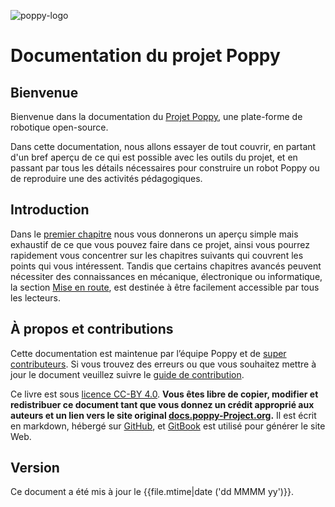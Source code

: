 ![poppy-logo](img/logo/poppy.png)

# Documentation du projet Poppy

## Bienvenue

Bienvenue dans la documentation du [Projet Poppy](https://www.poppy-project.org/), une plate-forme de robotique open-source.

Dans cette documentation, nous allons essayer de tout couvrir, en partant d'un bref aperçu de ce qui est possible avec les outils du projet, et en passant par tous les détails nécessaires pour construire un robot Poppy ou de reproduire une des activités pédagogiques.

## Introduction

Dans le [premier chapitre](getting-started/README.md) nous vous donnerons un aperçu simple mais exhaustif de ce que vous pouvez faire dans ce projet, ainsi vous pourrez rapidement vous concentrer sur les chapitres suivants qui couvrent les points qui vous intéressent. Tandis que certains chapitres avancés peuvent nécessiter des connaissances en mécanique, électronique ou informatique, la section [Mise en route](getting-started/README.md), est destinée à être facilement accessible par tous les lecteurs.

## À propos et contributions

Cette documentation est maintenue par l’équipe Poppy et de [super contributeurs](https://github.com/poppy-project/poppy-docs/blob/master/CONTRIBUTORS.md). Si vous trouvez des erreurs ou que vous souhaitez mettre à jour le document veuillez suivre le [guide de contribution](https://github.com/poppy-project/poppy-docs/blob/master/README.md).

Ce livre est sous [licence CC-BY 4.0](https://creativecommons.org/licenses/by/4.0/). **Vous êtes libre de copier, modifier et redistribuer ce document tant que vous donnez un crédit approprié aux auteurs et un lien vers le site original [docs.poppy-Project.org](https://docs.poppy-project.org).** Il est écrit en markdown, hébergé sur [GitHub](https://github.com/poppy-project/poppy-docs), et [GitBook](https://www.gitbook.com/download/pdf/book/poppy-project/poppy-docs) est utilisé pour générer le site Web.

## Version

Ce document a été mis à jour le {{file.mtime|date ('dd MMMM yy')}}.